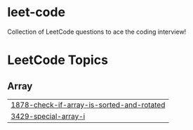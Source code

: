 # leet-code
Collection of LeetCode questions to ace the coding interview! 

<!---LeetCode Topics Start-->
# LeetCode Topics
## Array
|  |
| ------- |
| [1878-check-if-array-is-sorted-and-rotated](https://github.com/ptbhatcoder/leet-code/tree/master/1878-check-if-array-is-sorted-and-rotated) |
| [3429-special-array-i](https://github.com/ptbhatcoder/leet-code/tree/master/3429-special-array-i) |
<!---LeetCode Topics End-->